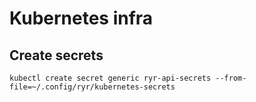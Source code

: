 # Kubernetes infra

## Create secrets

```
kubectl create secret generic ryr-api-secrets --from-file=~/.config/ryr/kubernetes-secrets
```
